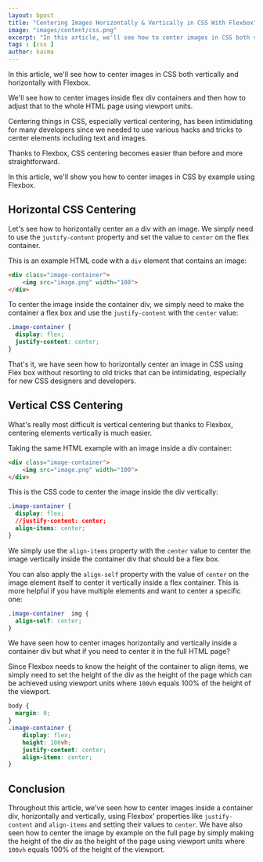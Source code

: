 ```yaml
---
layout: bpost
title: "Centering Images Horizontally & Vertically in CSS With Flexbox"
image: "images/content/css.png"
excerpt: "In this article, we'll see how to center images in CSS both vertically and horizontally with Flexbox. We'll see how to center images inside flex div containers and then how to adjust that to the whole HTML page using viewport units" 
tags : [css ]
author: kaima 
---
```


In this article, we'll see how to center images in CSS both vertically and horizontally with Flexbox.

We'll see how to center images inside flex div containers and then how to adjust that to the whole HTML page using viewport units.
 
Centering things in CSS, especially vertical centering, has been intimidating for many developers since we needed to use various hacks and tricks to center elements including text and images.

Thanks to Flexbox, CSS centering becomes easier than before and more straightforward.  

In this article, we'll show you how to center images in CSS by example using Flexbox.

## Horizontal CSS Centering

Let's see how to horizontally center an a div with an image.  We simply need to use the `justify-content` property and set the value to `center` on the flex container.

This is an example HTML code with a `div` element that contains an image:

```html
<div class="image-container">
    <img src="image.png" width="100">
</div>
```

To center the image inside the container div, we simply need to make the container a flex box and use the `justify-content` with the `center` value:

```css
.image-container {
  display: flex;
  justify-content: center;
}
```

That's it, we have seen how to horizontally center an image in CSS using Flex box without resorting to old tricks that can be intimidating, especially for new CSS designers and developers.

## Vertical CSS Centering

What's really most difficult is vertical centering but thanks to Flexbox, centering elements vertically is much easier. 

Taking the same HTML example with an image inside a div container:

```html
<div class="image-container">
    <img src="image.png" width="100">
</div>
```

This is the CSS code to center the image inside the div vertically:

```css
.image-container {
  display: flex;
  //justify-content: center;
  align-items: center;
}
```

We simply use the `align-items` property with the `center` value to center the image vertically inside the container div that should be a flex box.


You can also apply the `align-self` property with the value of `center` on the image element itself to center it vertically inside a flex container. This is more helpful if you have multiple elements and want to center a specific one:

```css
.image-container  img {
  align-self: center;
}
```

We have seen how to center images horizontally and vertically inside a container div but what if you need to center it in the full HTML page?

Since Flexbox needs to know the height of the container to align items, we simply need to set the height of the div as the height of the page which can be achieved using viewport units where `100vh` equals 100% of the height of the viewport.

```css
body {
  margin: 0;
}
.image-container {
    display: flex;
    height: 100vh;
    justify-content: center;
    align-items: center;
}
```

## Conclusion

Throughout this article, we've seen how to center images inside a container div, horizontally and vertically, using Flexbox' properties like `justify-content` and `align-items` and setting their values to `center`. We have also seen how to center the image by example on the full page by simply making the height of the div as the height of the page using viewport units where `100vh` equals 100% of the height of the viewport.